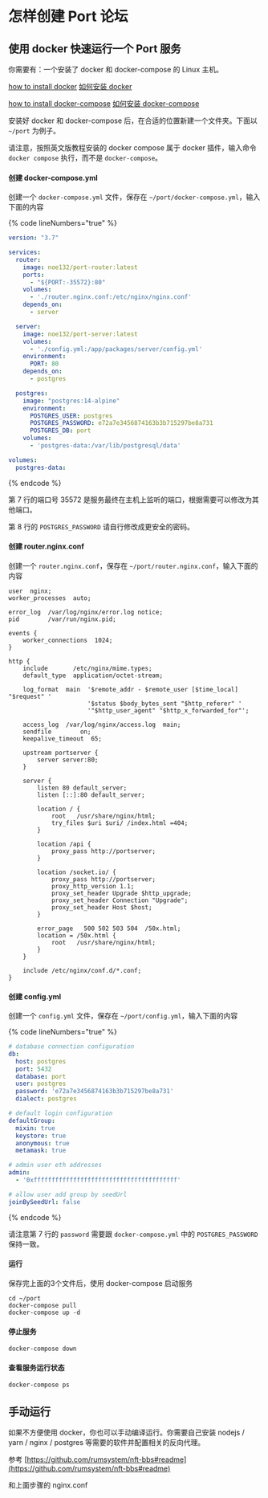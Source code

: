 # 怎样创建 Port 论坛

## 使用 docker 快速运行一个 Port 服务

你需要有：一个安装了 docker 和 docker-compose 的 Linux 主机。

[how to install docker](https://docs.docker.com/engine/install/) [如何安装 docker](https://dockerdocs.cn/engine/install/)

[how to install docker-compose](https://docs.docker.com/compose/install/) [如何安装 docker-compose](https://dockerdocs.cn/compose/install/)

安装好 docker 和 docker-compose 后，在合适的位置新建一个文件夹。下面以 `~/port` 为例子。

请注意，按照英文版教程安装的 docker compose 属于 docker 插件，输入命令 `docker compose` 执行，而不是 `docker-compose`。

#### 创建 docker-compose.yml

创建一个 `docker-compose.yml` 文件，保存在 `~/port/docker-compose.yml`，输入下面的内容

{% code lineNumbers="true" %}
```yaml
version: "3.7"

services:
  router:
    image: noe132/port-router:latest
    ports:
      - "${PORT:-35572}:80"
    volumes:
      - './router.nginx.conf:/etc/nginx/nginx.conf'
    depends_on:
      - server

  server:
    image: noe132/port-server:latest
    volumes:
      - './config.yml:/app/packages/server/config.yml'
    environment:
      PORT: 80
    depends_on:
      - postgres

  postgres:
    image: "postgres:14-alpine"
    environment:
      POSTGRES_USER: postgres
      POSTGRES_PASSWORD: e72a7e3456874163b3b715297be8a731
      POSTGRES_DB: port
    volumes:
      - 'postgres-data:/var/lib/postgresql/data'

volumes:
  postgres-data:

```
{% endcode %}

第 7 行的端口号 35572 是服务最终在主机上监听的端口，根据需要可以修改为其他端口。

第 8 行的 `POSTGRES_PASSWORD` 请自行修改成更安全的密码。

#### 创建 router.nginx.conf

创建一个 `router.nginx.conf`，保存在 `~/port/router.nginx.conf`，输入下面的内容

```nginx
user  nginx;
worker_processes  auto;

error_log  /var/log/nginx/error.log notice;
pid        /var/run/nginx.pid;

events {
    worker_connections  1024;
}

http {
    include       /etc/nginx/mime.types;
    default_type  application/octet-stream;

    log_format  main  '$remote_addr - $remote_user [$time_local] "$request" '
                      '$status $body_bytes_sent "$http_referer" '
                      '"$http_user_agent" "$http_x_forwarded_for"';

    access_log  /var/log/nginx/access.log  main;
    sendfile        on;
    keepalive_timeout  65;

    upstream portserver {
        server server:80;
    }

    server {
        listen 80 default_server;
        listen [::]:80 default_server;

        location / {
            root   /usr/share/nginx/html;
            try_files $uri $uri/ /index.html =404;
        }

        location /api {
            proxy_pass http://portserver;
        }

        location /socket.io/ {
            proxy_pass http://portserver;
            proxy_http_version 1.1;
            proxy_set_header Upgrade $http_upgrade;
            proxy_set_header Connection "Upgrade";
            proxy_set_header Host $host;
        }

        error_page   500 502 503 504  /50x.html;
        location = /50x.html {
            root   /usr/share/nginx/html;
        }
    }

    include /etc/nginx/conf.d/*.conf;
}
```

#### 创建 config.yml

创建一个 `config.yml` 文件，保存在 `~/port/config.yml`，输入下面的内容

{% code lineNumbers="true" %}
```yaml
# database connection configuration
db:
  host: postgres
  port: 5432
  database: port
  user: postgres
  password: 'e72a7e3456874163b3b715297be8a731'
  dialect: postgres

# default login configuration
defaultGroup:
  mixin: true
  keystore: true
  anonymous: true
  metamask: true

# admin user eth addresses
admin:
  - '0xffffffffffffffffffffffffffffffffffffffff'

# allow user add group by seedUrl
joinBySeedUrl: false

```
{% endcode %}

请注意第 7 行的 `password` 需要跟 `docker-compose.yml` 中的 `POSTGRES_PASSWORD` 保持一致。

####

#### 运行

保存完上面的3个文件后，使用 docker-compose 启动服务

```shell
cd ~/port
docker-compose pull
docker-compose up -d
```

#### 停止服务

```shell
docker-compose down
```

#### 查看服务运行状态

```shell
docker-compose ps
```

## 手动运行

如果不方便使用 docker，你也可以手动编译运行。你需要自己安装 nodejs / yarn / nginx / postgres 等需要的软件并配置相关的反向代理。

参考 [https://github.com/rumsystem/nft-bbs#readme](https://github.com/rumsystem/nft-bbs#readme)

和上面步骤的 nginx.conf
